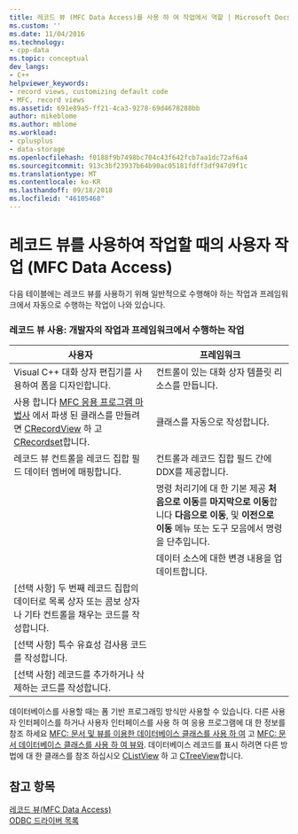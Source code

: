 ```yaml
---
title: 레코드 뷰 (MFC Data Access)를 사용 하 여 작업에서 역할 | Microsoft Docs
ms.custom: ''
ms.date: 11/04/2016
ms.technology:
- cpp-data
ms.topic: conceptual
dev_langs:
- C++
helpviewer_keywords:
- record views, customizing default code
- MFC, record views
ms.assetid: 691e89a5-ff21-4ca3-9278-69d4678288bb
author: mikeblome
ms.author: mblome
ms.workload:
- cplusplus
- data-storage
ms.openlocfilehash: f0188f9b7498bc704c43f642fcb7aa1dc72af6a4
ms.sourcegitcommit: 913c3bf23937b64b90ac05181fdff3df947d9f1c
ms.translationtype: MT
ms.contentlocale: ko-KR
ms.lasthandoff: 09/18/2018
ms.locfileid: "46105468"
---
```

# <a name="your-role-in-working-with-a-record-view--mfc-data-access"></a>레코드 뷰를 사용하여 작업할 때의 사용자 작업  (MFC Data Access)

다음 테이블에는 레코드 뷰를 사용하기 위해 일반적으로 수행해야 하는 작업과 프레임워크에서 자동으로 수행하는 작업이 나와 있습니다.  
  
### <a name="working-with-a-record-view-you-and-the-framework"></a>레코드 뷰 사용: 개발자의 작업과 프레임워크에서 수행하는 작업  
  
|사용자|프레임워크|  
|---------|-------------------|  
|Visual C++ 대화 상자 편집기를 사용하여 폼을 디자인합니다.|컨트롤이 있는 대화 상자 템플릿 리소스를 만듭니다.|  
|사용 합니다 [MFC 응용 프로그램 마법사](../mfc/reference/database-support-mfc-application-wizard.md) 에서 파생 된 클래스를 만들려면 [CRecordView](../mfc/reference/crecordview-class.md) 하 고 [CRecordset](../mfc/reference/crecordset-class.md)합니다.|클래스를 자동으로 작성합니다.|  
|레코드 뷰 컨트롤을 레코드 집합 필드 데이터 멤버에 매핑합니다.|컨트롤과 레코드 집합 필드 간에 DDX를 제공합니다.|  
||명령 처리기에 대 한 기본 제공 **처음으로 이동**를 **마지막으로 이동**합니다 **다음으로 이동**, 및 **이전으로 이동** 메뉴 또는 도구 모음에서 명령을 단추입니다.|  
||데이터 소스에 대한 변경 내용을 업데이트합니다.|  
|[선택 사항] 두 번째 레코드 집합의 데이터로 목록 상자 또는 콤보 상자나 기타 컨트롤을 채우는 코드를 작성합니다.||  
|[선택 사항] 특수 유효성 검사용 코드를 작성합니다.||  
|[선택 사항] 레코드를 추가하거나 삭제하는 코드를 작성합니다.||  
  
데이터베이스를 사용할 때는 폼 기반 프로그래밍 방식만 사용할 수 있습니다. 다른 사용자 인터페이스를 하거나 사용자 인터페이스를 사용 하 여 응용 프로그램에 대 한 정보를 참조 하세요 [MFC: 문서 및 뷰를 이용한 데이터베이스 클래스를 사용 하 여](../data/mfc-using-database-classes-with-documents-and-views.md) 고 [MFC: 문서 데이터베이스 클래스를 사용 하 여 뷰와](../data/mfc-using-database-classes-without-documents-and-views.md). 데이터베이스 레코드를 표시 하려면 다른 방법에 대 한 클래스를 참조 하십시오 [CListView](../mfc/reference/clistview-class.md) 하 고 [CTreeView](../mfc/reference/ctreeview-class.md)합니다.  
  
## <a name="see-also"></a>참고 항목  

[레코드 뷰(MFC Data Access)](../data/record-views-mfc-data-access.md)<br/>
[ODBC 드라이버 목록](../data/odbc/odbc-driver-list.md)